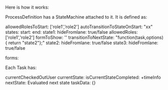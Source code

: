 Here is how it works:

ProcessDefinition has a StateMachine attached to it.
It is defined as:

allowedRolesToStart: ['role1','role2']
autoTransitionToStateOnStart: "xx"
states:
  start:
  end:
  state1:
    hideFromlane: true/false
    allowedRoles: ['role1','role2']
    formToShow: ''
    transitionToNextState: "function(task,options) { return "state2"};"
  state2:
    hideFromlane: true/false
  state3:
    hideFromlane: true/false

forms:


Each Task has:

currentCheckedOutUser
currentState:
isCurrentStateCompleted:
+timeInfo
nextState: Evaluated next state
taskData: {} 